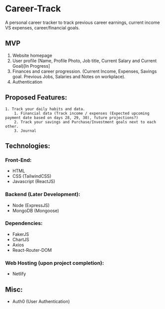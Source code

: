 # Career-Track
A personal career tracker to track previous career earnings, current income VS expenses, career/financial goals. 

## MVP

1. Website homepage
2. User profile (Name, Profile Photo, Job title, Current Salary and Current Goal)[In Progress]
3. Finances and career progression. (Current Income, Expenses, Savings goal. Previous Jobs, Salaries and Notes on workplace).
4. Authentication

## Proposed Features:

    1. Track your daily habits and data.
        1. Financial data (Track income / expenses (Expected upcoming payment date based on days 28, 29, 30), future projections?)
        2. Track your savings and Purchase/Investment goals next to each other.
        3. Journal


## Technologies:

### Front-End:

- HTML
- CSS (TailwindCSS)
- Javascript (ReactJS)

### Backend (Later Development):

- Node (ExpressJS)
- MongoDB (Mongoose)

### Dependencies: 
- FakerJS
- ChartJS
- Axios
- React-Router-DOM

### Web Hosting (upon project completion):

- Netlify

## Misc:

- Auth0 (User Authentication)

